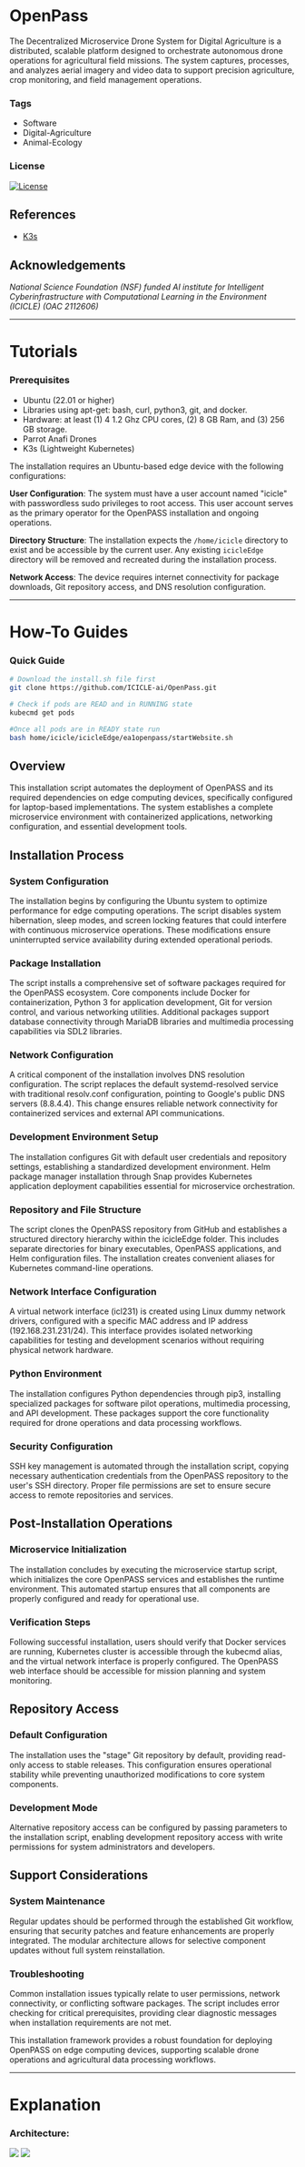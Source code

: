 
# OpenPass

The Decentralized Microservice Drone System for Digital Agriculture is a distributed, scalable platform designed to orchestrate autonomous drone operations for agricultural field missions. The system captures, processes, and analyzes aerial imagery and video data to support precision agriculture, crop monitoring, and field management operations.

### Tags
- Software
- Digital-Agriculture
- Animal-Ecology

### License
[![License](https://img.shields.io/badge/License-MIT-yellow.svg)](https://opensource.org/licenses/MIT)
  
## References
- [K3s](https://docs.k3s.io/)


## Acknowledgements
*National Science Foundation (NSF) funded AI institute for Intelligent Cyberinfrastructure with Computational Learning in the Environment (ICICLE) (OAC 2112606)*


---

# Tutorials

### Prerequisites
- Ubuntu (22.01 or higher)
- Libraries using apt-get: bash, curl, python3, git, and docker.
- Hardware: at least (1) 4 1.2 Ghz CPU cores, (2) 8 GB Ram, and (3) 256 GB storage.
- Parrot Anafi Drones
- K3s (Lightweight Kubernetes)
 
 
The installation requires an Ubuntu-based edge device with the following configurations:

**User Configuration**: The system must have a user account named "icicle" with passwordless sudo privileges to root access. This user account serves as the primary operator for the OpenPASS installation and ongoing operations.

**Directory Structure**: The installation expects the `/home/icicle` directory to exist and be accessible by the current user. Any existing `icicleEdge` directory will be removed and recreated during the installation process.

**Network Access**: The device requires internet connectivity for package downloads, Git repository access, and DNS resolution configuration.


---

# How-To Guides

### Quick Guide
```bash
# Download the install.sh file first
git clone https://github.com/ICICLE-ai/OpenPass.git

# Check if pods are READ and in RUNNING state
kubecmd get pods

#Once all pods are in READY state run 
bash home/icicle/icicleEdge/ea1openpass/startWebsite.sh
```

## Overview

This installation script automates the deployment of OpenPASS and its required dependencies on edge computing devices, specifically configured for laptop-based implementations. The system establishes a complete microservice environment with containerized applications, networking configuration, and essential development tools.



## Installation Process

### System Configuration
The installation begins by configuring the Ubuntu system to optimize performance for edge computing operations. The script disables system hibernation, sleep modes, and screen locking features that could interfere with continuous microservice operations. These modifications ensure uninterrupted service availability during extended operational periods.

### Package Installation
The script installs a comprehensive set of software packages required for the OpenPASS ecosystem. Core components include Docker for containerization, Python 3 for application development, Git for version control, and various networking utilities. Additional packages support database connectivity through MariaDB libraries and multimedia processing capabilities via SDL2 libraries.

### Network Configuration
A critical component of the installation involves DNS resolution configuration. The script replaces the default systemd-resolved service with traditional resolv.conf configuration, pointing to Google's public DNS servers (8.8.4.4). This change ensures reliable network connectivity for containerized services and external API communications.

### Development Environment Setup
The installation configures Git with default user credentials and repository settings, establishing a standardized development environment. Helm package manager installation through Snap provides Kubernetes application deployment capabilities essential for microservice orchestration.

### Repository and File Structure
The script clones the OpenPASS repository from GitHub and establishes a structured directory hierarchy within the icicleEdge folder. This includes separate directories for binary executables, OpenPASS applications, and Helm configuration files. The installation creates convenient aliases for Kubernetes command-line operations.

### Network Interface Configuration
A virtual network interface (icl231) is created using Linux dummy network drivers, configured with a specific MAC address and IP address (192.168.231.231/24). This interface provides isolated networking capabilities for testing and development scenarios without requiring physical network hardware.

### Python Environment
The installation configures Python dependencies through pip3, installing specialized packages for software pilot operations, multimedia processing, and API development. These packages support the core functionality required for drone operations and data processing workflows.

### Security Configuration
SSH key management is automated through the installation script, copying necessary authentication credentials from the OpenPASS repository to the user's SSH directory. Proper file permissions are set to ensure secure access to remote repositories and services.

## Post-Installation Operations

### Microservice Initialization
The installation concludes by executing the microservice startup script, which initializes the core OpenPASS services and establishes the runtime environment. This automated startup ensures that all components are properly configured and ready for operational use.

### Verification Steps
Following successful installation, users should verify that Docker services are running, Kubernetes cluster is accessible through the kubecmd alias, and the virtual network interface is properly configured. The OpenPASS web interface should be accessible for mission planning and system monitoring.

## Repository Access

### Default Configuration
The installation uses the "stage" Git repository by default, providing read-only access to stable releases. This configuration ensures operational stability while preventing unauthorized modifications to core system components.

### Development Mode
Alternative repository access can be configured by passing parameters to the installation script, enabling development repository access with write permissions for system administrators and developers.

## Support Considerations

### System Maintenance
Regular updates should be performed through the established Git workflow, ensuring that security patches and feature enhancements are properly integrated. The modular architecture allows for selective component updates without full system reinstallation.

### Troubleshooting
Common installation issues typically relate to user permissions, network connectivity, or conflicting software packages. The script includes error checking for critical prerequisites, providing clear diagnostic messages when installation requirements are not met.

This installation framework provides a robust foundation for deploying OpenPASS on edge computing devices, supporting scalable drone operations and agricultural data processing workflows.

---

# Explanation

### Architecture:
![](docs/images/architecture.jpg)
![](/docs/images/dashboard.png)